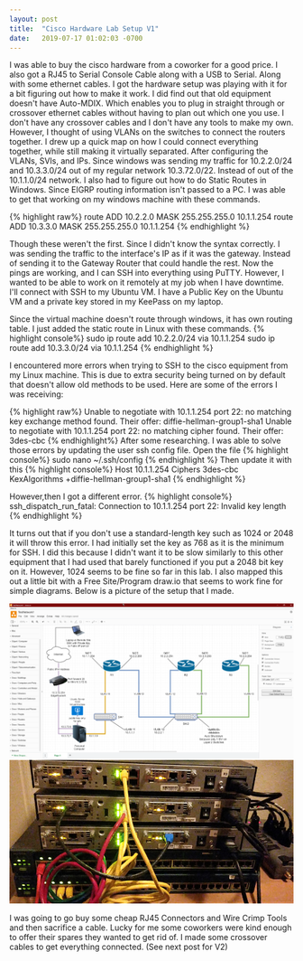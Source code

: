 ```yaml
---
layout: post
title:  "Cisco Hardware Lab Setup V1"
date:   2019-07-17 01:02:03 -0700
---
```

I was able to buy the cisco hardware from a coworker for a good price. I also got a RJ45 to Serial Console Cable along with a USB to Serial. Along with some ethernet cables. I got the hardware setup was playing with it for a bit figuring out how to make it work. I did find out that old equipment doesn't have Auto-MDIX. Which enables you to plug in straight through or crossover ethernet cables without having to plan out which one you use. I don't have any crossover cables and I don't have any tools to make my own. However, I thought of using VLANs on the switches to connect the routers together. I drew up a quick map on how I could connect everything together, while still making it virtually separated. After configuring the VLANs, SVIs, and IPs. 
Since windows was sending my traffic for 10.2.2.0/24 and 10.3.3.0/24 out of my regular network 10.3.72.0/22. Instead of out of the 10.1.1.0/24 network. I also had to figure out how to do Static Routes in Windows. Since EIGRP routing information isn't passed to a PC. I was able to get that working on my windows machine with these commands.

{% highlight raw%}
route ADD 10.2.2.0 MASK 255.255.255.0 10.1.1.254
route ADD 10.3.3.0 MASK 255.255.255.0 10.1.1.254
{% endhighlight %}

Though these weren't the first. Since I didn't know the syntax correctly. I was sending the traffic to the interface's IP as if it was the gateway. Instead of sending it to the Gateway Router that could handle the rest. Now the pings are working, and I can SSH into everything using PuTTY. However, I wanted to be able to work on it remotely at my job when I have downtime. I'll connect with SSH to my Ubuntu VM. I have a Public Key on the Ubuntu VM and a private key stored in my KeePass on my laptop.

Since the virtual machine doesn't route through windows, it has own routing table. I just added the static route in Linux with these commands.
{% highlight console%}
sudo ip route add 10.2.2.0/24 via 10.1.1.254
sudo ip route add 10.3.3.0/24 via 10.1.1.254
{% endhighlight %}

I encountered more errors when trying to SSH to the cisco equipment from my Linux machine. This is due to extra security being turned on by default that doesn't allow old methods to be used. Here are some of the errors I was receiving:

{% highlight raw%}
Unable to negotiate with 10.1.1.254 port 22: no matching key exchange method found. Their offer: diffie-hellman-group1-sha1
Unable to negotiate with 10.1.1.254 port 22: no matching cipher found. Their offer: 3des-cbc
{% endhighlight%}
After some researching. I was able to solve those errors by updating the user ssh config file.
Open the file
{% highlight console%}
sudo nano ~/.ssh/config
{% endhighlight %}
Then update it with this
{% highlight console%}
Host 10.1.1.254
    Ciphers 3des-cbc
    KexAlgorithms +diffie-hellman-group1-sha1
{% endhighlight %}

However,then I got a different error.
{% highlight console%}
ssh_dispatch_run_fatal: Connection to 10.1.1.254 port 22: Invalid key length
{% endhighlight %}

It turns out that if you don't use a standard-length key such as 1024 or 2048 it will throw this error. I had initially set the key as 768 as it is the minimum for SSH. I did this because I didn't want it to be slow similarly to this other equipment that I had used that barely functioned if you put a 2048 bit key on it. However, 1024 seems to be fine so far in this lab. I also mapped this out a little bit with a Free Site/Program draw.io that seems to work fine for simple diagrams. Below is a picture of the setup that I made.

<picture>
  <img 
    src="\assets\images\CiscoLab-V1.1-Diagram.png" 
    alt="LAB V1.1 Diagram">
</picture>
<br>
<picture>
  <img 
    src="\assets\images\CiscoLab-V1.1-Wired.jpg" 
    alt="LAB V1.1 Picture">
</picture>

I was going to go buy some cheap RJ45 Connectors and Wire Crimp Tools and then sacrifice a cable. Lucky for me some coworkers were kind enough to offer their spares they wanted to get rid of. I made some crossover cables to get everything connected. (See next post for V2)
